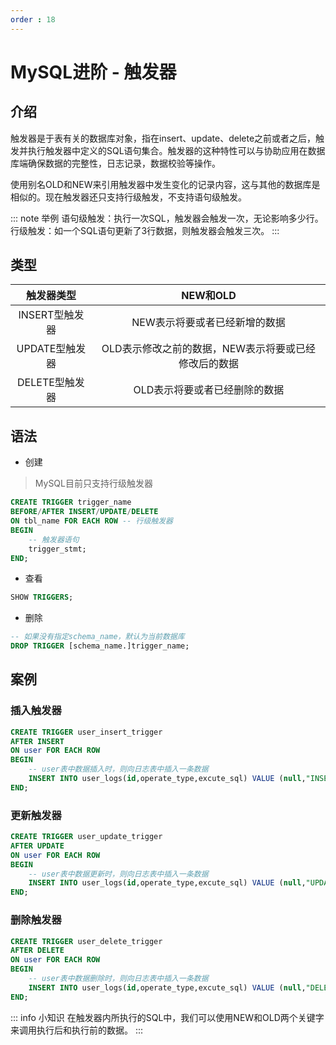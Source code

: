```yaml
---
order : 18
---
```

# MySQL进阶 - 触发器
## 介绍
触发器是于表有关的数据库对象，指在insert、update、delete之前或者之后，触发并执行触发器中定义的SQL语句集合。触发器的这种特性可以与协助应用在数据库端确保数据的完整性，日志记录，数据校验等操作。

使用别名OLD和NEW来引用触发器中发生变化的记录内容，这与其他的数据库是相似的。现在触发器还只支持行级触发，不支持语句级触发。

::: note 举例
语句级触发：执行一次SQL，触发器会触发一次，无论影响多少行。
行级触发：如一个SQL语句更新了3行数据，则触发器会触发三次。
:::
## 类型

|触发器类型|NEW和OLD|
|:---:|:---:|
|INSERT型触发器|NEW表示将要或者已经新增的数据|
|UPDATE型触发器|OLD表示修改之前的数据，NEW表示将要或已经修改后的数据|
|DELETE型触发器|OLD表示将要或者已经删除的数据|

## 语法

- 创建
> MySQL目前只支持行级触发器
```sql
CREATE TRIGGER trigger_name
BEFORE/AFTER INSERT/UPDATE/DELETE
ON tbl_name FOR EACH ROW -- 行级触发器
BEGIN
    -- 触发器语句
    trigger_stmt;
END;
```
- 查看
```sql
SHOW TRIGGERS;
```
- 删除
```sql
-- 如果没有指定schema_name，默认为当前数据库
DROP TRIGGER [schema_name.]trigger_name;
```

## 案例

### 插入触发器

```sql
CREATE TRIGGER user_insert_trigger
AFTER INSERT
ON user FOR EACH ROW
BEGIN
    -- user表中数据插入时，则向日志表中插入一条数据
    INSERT INTO user_logs(id,operate_type,excute_sql) VALUE (null,"INSERT",concat("SQL:INSERT INTO user(id,username,password) VALUE (",new.id,",",new.username,",",new.password,")"));
END;
```
### 更新触发器

```sql
CREATE TRIGGER user_update_trigger
AFTER UPDATE
ON user FOR EACH ROW
BEGIN
    -- user表中数据更新时，则向日志表中插入一条数据
    INSERT INTO user_logs(id,operate_type,excute_sql) VALUE (null,"UPDATE",concat("SQL:INSERT INTO user(id,username,password) VALUE (",new.id,",",new.username,",",new.password,")"));
END;
```

### 删除触发器
```sql
CREATE TRIGGER user_delete_trigger
AFTER DELETE
ON user FOR EACH ROW
BEGIN
    -- user表中数据删除时，则向日志表中插入一条数据
    INSERT INTO user_logs(id,operate_type,excute_sql) VALUE (null,"DELETE",concat("SQL:INSERT INTO user(id,username,password) VALUE (",new.id,",",new.username,",",new.password,")"));
END;
```

::: info 小知识
在触发器内所执行的SQL中，我们可以使用NEW和OLD两个关键字来调用执行后和执行前的数据。
:::
